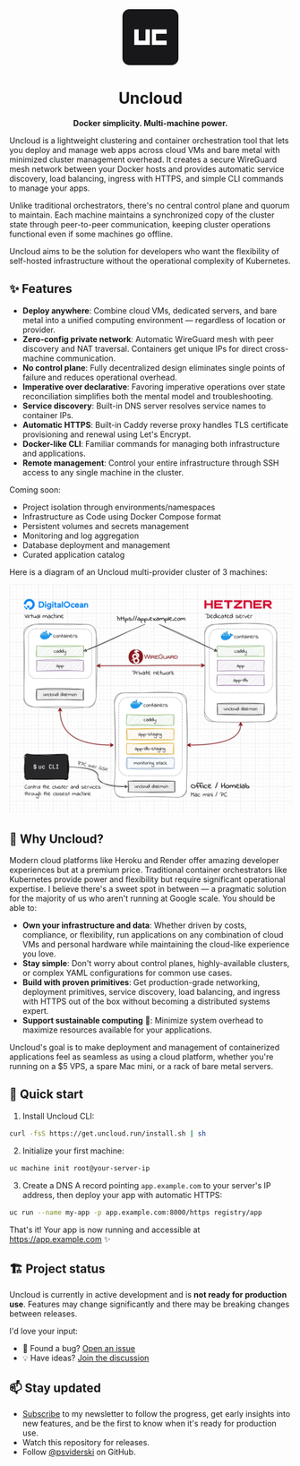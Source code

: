 <div align="center">
  <img src="./website/images/logo.svg" height="100" alt="Uncloud logo"/>
  <h1>Uncloud</h1>
  <p><strong>Docker simplicity. Multi-machine power.</strong></p>
</div>

Uncloud is a lightweight clustering and container orchestration tool that lets you deploy and manage web apps across
cloud VMs and bare metal with minimized cluster management overhead. It creates a secure WireGuard mesh network between
your Docker hosts and provides automatic service discovery, load balancing, ingress with HTTPS, and simple CLI commands
to manage your apps.

Unlike traditional orchestrators, there's no central control plane and quorum to maintain. Each machine maintains a
synchronized copy of the cluster state through peer-to-peer communication, keeping cluster operations functional even if
some machines go offline.

Uncloud aims to be the solution for developers who want the flexibility of self-hosted infrastructure without the
operational complexity of Kubernetes.

## ✨ Features

* **Deploy anywhere**: Combine cloud VMs, dedicated servers, and bare metal into a unified computing environment —
  regardless of location or provider.
* **Zero-config private network**: Automatic WireGuard mesh with peer discovery and NAT traversal. Containers get unique
  IPs for direct cross-machine communication.
* **No control plane**: Fully decentralized design eliminates single points of failure and reduces operational overhead.
* **Imperative over declarative**: Favoring imperative operations over state reconciliation simplifies both the mental
  model and troubleshooting.
* **Service discovery**: Built-in DNS server resolves service names to container IPs.
* **Automatic HTTPS**: Built-in Caddy reverse proxy handles TLS certificate provisioning and renewal using Let's
  Encrypt.
* **Docker-like CLI**: Familiar commands for managing both infrastructure and applications.
* **Remote management**: Control your entire infrastructure through SSH access to any single machine in the cluster.

Coming soon:

* Project isolation through environments/namespaces
* Infrastructure as Code using Docker Compose format
* Persistent volumes and secrets management
* Monitoring and log aggregation
* Database deployment and management
* Curated application catalog

Here is a diagram of an Uncloud multi-provider cluster of 3 machines:

![Diagram: multi-provider cluster of 3 machines](website/images/diagram.webp)

## 💫 Why Uncloud?

Modern cloud platforms like Heroku and Render offer amazing developer experiences but at a premium price. Traditional
container orchestrators like Kubernetes provide power and flexibility but require significant operational expertise. I
believe there's a sweet spot in between — a pragmatic solution for the majority of us who aren't running at Google
scale. You should be able to:

* **Own your infrastructure and data**: Whether driven by costs, compliance, or flexibility, run applications on any
  combination of cloud VMs and personal hardware while maintaining the cloud-like experience you love.
* **Stay simple**: Don't worry about control planes, highly-available clusters, or complex YAML configurations for
  common use cases.
* **Build with proven primitives**: Get production-grade networking, deployment primitives, service discovery, load
  balancing, and ingress with HTTPS out of the box without becoming a distributed systems expert.
* **Support sustainable computing** 🌿: Minimize system overhead to maximize resources available for your applications.

Uncloud's goal is to make deployment and management of containerized applications feel as seamless as using a cloud
platform, whether you're running on a $5 VPS, a spare Mac mini, or a rack of bare metal servers.

## 🚀 Quick start

1. Install Uncloud CLI:

```bash
curl -fsS https://get.uncloud.run/install.sh | sh
```

2. Initialize your first machine:

```bash
uc machine init root@your-server-ip
```

3. Create a DNS A record pointing `app.example.com` to your server's IP address, then deploy your app with automatic
   HTTPS:

```bash
uc run --name my-app -p app.example.com:8000/https registry/app
```

That's it! Your app is now running and accessible at https://app.example.com ✨

## 🏗 Project status

Uncloud is currently in active development and is **not ready for production use**. Features may change significantly
and there may be breaking changes between releases.

I'd love your input:

* 🐛 Found a bug? [Open an issue](https://github.com/psviderski/uncloud/issues)
* 💡 Have ideas? [Join the discussion](https://github.com/psviderski/uncloud/discussions)

## 📫 Stay updated

* [Subscribe](https://uncloud.run/#subsribe) to my newsletter to follow the progress, get early insights into new
  features, and be the first to know when it's ready for production use.
* Watch this repository for releases.
* Follow [@psviderski](https://github.com/psviderski) on GitHub.

